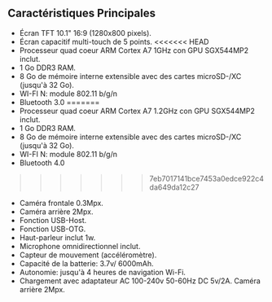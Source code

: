 ## Caractéristiques Principales

* Écran TFT 10.1" 16:9 (1280x800 pixels).
* Écran capacitif multi-touch de 5 points.
<<<<<<< HEAD
* Processeur quad coeur ARM Cortex  A7 1GHz con GPU SGX544MP2 inclut.
* 1 Go DDR3 RAM.
* 8 Go de mémoire interne extensible avec des cartes microSD-/XC (jusqu'à 32 Go).
* WI-FI N: module 802.11 b/g/n
* Bluetooth 3.0
=======
* Processeur quad coeur ARM Cortex  A7 1.2GHz con GPU SGX544MP2 inclut.
* 1 Go DDR3 RAM.
* 8 Go de mémoire interne extensible avec des cartes microSD-/XC (jusqu'à 32 Go).
* WI-FI N: module 802.11 b/g/n
* Bluetooth 4.0
>>>>>>> 7eb7017141bce7453a0edce922c4da649da12c27
* Caméra frontale 0.3Mpx.
* Caméra arrière 2Mpx.
* Fonction USB-Host.
* Fonction USB-OTG.
* Haut-parleur inclut 1w.
* Microphone omnidirectionnel inclut.
* Capteur de mouvement (accéléromètre).
* Capacité de la batterie: 3.7v/ 6000mAh.
* Autonomie: jusqu'à 4 heures de navigation Wi-Fi.
* Chargement avec adaptateur AC 100-240v 50-60Hz DC 5v/2A.
Caméra arrière 2Mpx.

